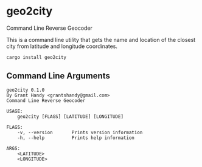 # geo2city
Command Line Reverse Geocoder

This is a command line utility that gets the name and location of the closest city from latitude and longitude coordinates.

```
cargo install geo2city
```

## Command Line Arguments
```
geo2city 0.1.0
By Grant Handy <grantshandy@gmail.com>
Command Line Reverse Geocoder

USAGE:
    geo2city [FLAGS] [LATITUDE] [LONGITUDE]

FLAGS:
    -v, --version       Prints version information
    -h, --help          Prints help information

ARGS:
    <LATITUDE>
    <LONGITUDE>
```